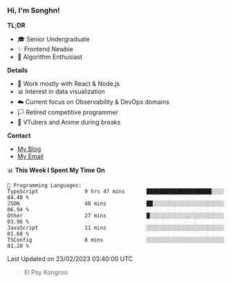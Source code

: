 ### Hi, I'm Songhn!

**TL;DR**

- 🎓 Senior Undergraduate
- ✨ Frontend Newbie
- 🎈 Algorithm Enthusiast

**Details**

- 🎯 Work mostly with React & Node.js
- 📊 Interest in data visualization
- ☁️ Current focus on Observability & DevOps domains
- 🏳️ Retired competitive programmer
- 🍵 VTubers and Anime during breaks

**Contact**
- [My Blog](https://blog.songhn.com)
- [My Email](mailto:nana7mi@duck.com)

<!--START_SECTION:waka-->
📊 **This Week I Spent My Time On** 

```text
💬 Programming Languages: 
TypeScript               9 hrs 47 mins       █████████████████████░░░░   84.48 % 
JSON                     48 mins             ██░░░░░░░░░░░░░░░░░░░░░░░   06.94 % 
Other                    27 mins             █░░░░░░░░░░░░░░░░░░░░░░░░   03.96 % 
JavaScript               11 mins             ░░░░░░░░░░░░░░░░░░░░░░░░░   01.68 % 
TSConfig                 8 mins              ░░░░░░░░░░░░░░░░░░░░░░░░░   01.20 % 
```


 Last Updated on 23/02/2023 03:40:00 UTC
<!--END_SECTION:waka-->

> El Psy Kongroo
